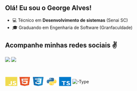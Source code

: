 ## Olá! Eu sou o George Alves!

- 💻 Técnico em **Desenvolvimento de sistemas** (Senai  SC)
- 🎓 Graduando em Engenharia de Software (Granfaculdade)

## Acompanhe minhas redes sociais ✌️
<div> 
  <a href = "mailto:georgealvesf@gmail.com"><img src="https://img.shields.io/badge/-Gmail-%23333?style=for-the-badge&logo=gmail&logoColor=white" target="_blank"></a>
  <a href="https://www.linkedin.com/in/georgetown-alves-filho-0a4b291a2/" target="_blank"><img src="https://img.shields.io/badge/-LinkedIn-%230077B5?style=for-the-badge&logo=linkedin&logoColor=white" target="_blank"></a> 
</div>

##


<div style="display: inline_block"><br>
  <img align="center" alt="-Js" height="30" width="40" src="https://raw.githubusercontent.com/devicons/devicon/master/icons/javascript/javascript-plain.svg">
  <img align="center" alt="-HTML" height="30" width="40" src="https://raw.githubusercontent.com/devicons/devicon/master/icons/html5/html5-original.svg">
  <img align="center" alt="-CSS" height="30" width="40" src="https://raw.githubusercontent.com/devicons/devicon/master/icons/css3/css3-original.svg">
  <img align="center" alt="-Python" height="30" width="40" src="https://raw.githubusercontent.com/devicons/devicon/master/icons/python/python-original.svg">
  <img align="center" alt="-Type" height="30" width="40" src="https://raw.githubusercontent.com/devicons/devicon/master/icons/typescript/typescript-original.svg">
  <img align="center" alt="-Type" height="30" width="40" src="https://devicons.railway.app/i/angularjs.svg">


</div>
